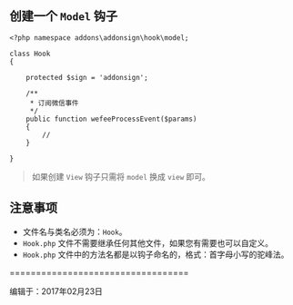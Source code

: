 ## 创建一个 `Model` 钩子

```
<?php namespace addons\addonsign\hook\model;

class Hook
{

    protected $sign = 'addonsign';

    /**
     * 订阅微信事件
     */
    public function wefeeProcessEvent($params)
    {
        //
    }

}
```

> 如果创建 `View` 钩子只需将 `model` 换成 `view` 即可。

## 注意事项

+ 文件名与类名必须为：`Hook`。
+ `Hook.php` 文件不需要继承任何其他文件，如果您有需要也可以自定义。
+ `Hook.php` 文件中的方法名都是以钩子命名的，格式：首字母小写的驼峰法。


==================================

编辑于：2017年02月23日
